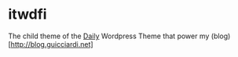 # itwdfi
The child theme of the [Daily](http://www.robertbrodziak.com/en/free-wordpress-themes/daily-theme/) Wordpress Theme that power my (blog)[http://blog.guicciardi.net]

